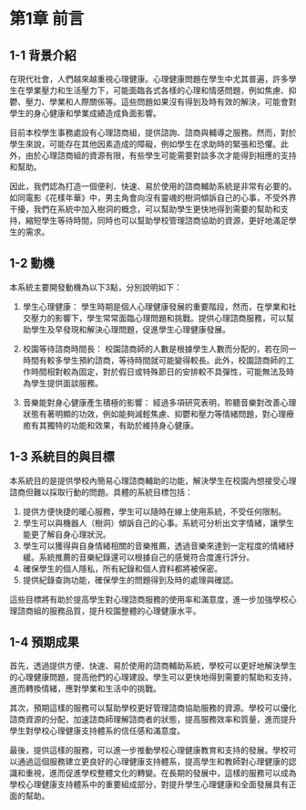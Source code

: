 # 第1章 前言
## 1-1  背景介紹
在現代社會，人們越來越重視心理健康。心理健康問題在學生中尤其普遍，許多學生在學業壓力和生活壓力下，可能面臨各式各樣的心理和情感問題，例如焦慮、抑鬱、壓力、學業和人際關係等。這些問題如果沒有得到及時有效的解決，可能會對學生的身心健康和學業成績造成負面影響。

目前本校學生事務處設有心理諮商組，提供諮詢、諮商與輔導之服務。然而，對於學生來說，可能存在其他因素造成的障礙，例如學生在求助時的緊張和恐懼。此外，由於心理諮商組的資源有限，有些學生可能需要對談多次才能得到相應的支持和幫助。

因此，我們認為打造一個便利、快速、易於使用的諮商輔助系統是非常有必要的。如同電影《花樣年華》中，男主角會向沒有靈魂的樹洞傾訴自己的心事，不受外界干擾，我們在系統中加入樹洞的概念，可以幫助學生更快地得到需要的幫助和支持，縮短學生等待時間，同時也可以幫助學校管理諮商協助的資源，更好地滿足學生的需求。

## 1-2  動機
本系統主要開發動機為以下3點，分別說明如下：

1. 學生心理健康：
學生時期是個人心理健康發展的重要階段，然而，在學業和社交壓力的影響下，學生常常面臨心理問題和挑戰。提供心理諮商服務，可以幫助學生及早發現和解決心理問題，促進學生心理健康發展。

2. 校園等待諮商時間長：
校園諮商師的人數是根據學生人數而分配的，若在同一時間有較多學生預約諮商，等待時間就可能變得較長。此外，校園諮商師的工作時間相對較為固定，對於假日或特殊節日的安排較不具彈性，可能無法及時為學生提供面談服務。

3. 音樂能對身心健康產生積極的影響：
經過多項研究表明，聆聽音樂對改善心理狀態有著明顯的功效，例如能夠減輕焦慮、抑鬱和壓力等情緒問題，對心理療癒有其獨特的功能和效果，有助於維持身心健康。


## 1-3  系統目的與目標
本系統目的是提供學校內簡易心理諮商輔助的功能，解決學生在校園內想接受心理諮商但難以採取行動的問題。具體的系統目標包括：

1. 提供方便快捷的暖心服務，學生可以隨時在線上使用系統，不受任何限制。
2. 學生可以與機器人（樹洞）傾訴自己的心事。系統可分析出文字情緒，讓學生能更了解自身心理狀況。
3. 學生可以獲得與自身情緒相關的音樂推薦，透過音樂來達到一定程度的情緒紓緩。系統推薦的音樂紀錄還可以根據自己的感覺符合度進行評分。
4. 確保學生的個人隱私，所有紀錄和個人資料都將被保密。
5. 提供紀錄查詢功能，確保學生的問題得到及時的處理與確認。

這些目標將有助於提高學生對心理諮商服務的使用率和滿意度，進一步加強學校心理諮商組的服務品質，提升校園整體的心理健康水平。


## 1-4  預期成果
首先，透過提供方便、快速、易於使用的諮商輔助系統，學校可以更好地解決學生的心理健康問題，提高他們的心理建設。學生可以更快地得到需要的幫助和支持，進而轉換情緒，應對學業和生活中的挑戰。

其次，預期這樣的服務可以幫助學校更好管理諮商協助服務的資源。學校可以優化諮商資源的分配，加速諮商師理解諮商者的狀態，提高服務效率和質量，進而提升學生對學校心理健康支持體系的信任感和滿意度。

最後，提供這樣的服務，可以進一步推動學校心理健康教育和支持的發展。學校可以通過這個服務建立更良好的心理健康支持體系，提高學生和教師對心理健康的認識和重視，進而促進學校整體文化的轉變。在長期的發展中，這樣的服務可以成為學校心理健康支持體系中的重要組成部分，對提升學生心理健康和全面發展具有正面的幫助。
